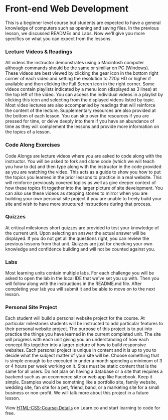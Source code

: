 # Front-end Web Development

This is a beginner level course but students are expected to have a general knowledge of computers such as opening and saving files. In the previous lesson, we discussed READMEs and Labs. Now we'll give you more specifics on what you can expect from the lessons. 

### Lecture Videos & Readings

All videos the instructor demonstrates using a Macintosh computer although commands should be the same or similiar on PC (Windows). These videos are best viewed by clicking the gear icon in the bottom right corner of each video and setting the resolution to 720p HD or higher if available and then clicking the Full Screen icon in the right corner. Some videos contain playlists indicated by a menu icon (displayed as 3 lines) at the top left of the video. You can access the individual videos in a playlist by clicking this icon and selecting from the displayed videos listed by topic.  Most video lectures are also accompanied by readings that will reinforce the content of the lecture. Supplementary resources are also provided at the bottom of each lesson. You can skip over the resources if you are pressed for time, or delve deeply into them if you have an abundance of time as they will complement the lessons and provide more information on the topics of a lesson.

### Code Along Exercises

Code Alongs are lecture videos where you are asked to code along with the instructor. You will be asked to fork and clone code (which we will teach you how to do) and then type along with the instructor in the code provided as you are watching the video. This acts as a guide to show you how to put the topics you learned in the prior lessons to practice in a real website. This will reinforce previously covered topics as well as give deeper context of how these topics fit together into the larger picture of site development. You can also use these videos as stepping stones to mirror when you are building your own personal site project if you are unable to freely build your site and wish to have more structured instructions during that process.

### Quizzes

At critical milestones short quizzes are provided to test your knowledge of the current unit. Upon selecting an answer the actual answer will be displayed. If you do not get all the questions right, you can review the previous lessons from that unit. Quizzes are just for checking your own knowledge and confidence building and will not be counted against you.

### Labs

Most learning units contain multiple labs. For each challenge you will be asked to open the lab in the local IDE that we've set you up with. Then you will follow along with the instructions in the README.md file. After completing your lab you will submit it and be able to move on to the next lesson. 

### Personal Site Project

Each student will build a personal website project for the course. At particular milestones students will be instructed to add particular features to their personal website project. The purpose of this project is to put into practice the things you have learned in the current completed unit. The site will progress with each unit giving you an understanding of how each concept fits together into a larger picture of how to build responsive websites. Each personal project is unique in content and it is up to you to decide what the subject matter of your site will be. Choose something that is simple enough to be executed in under a month spending a minimum of 3 or 4 hours per week working on it. Sites must be static content that is the same for all users. Do not plan on having a database or a site that requires a backend such as an ecommerce site or web app like Facebook. Keep it simple. Examples would be something like a portfolio site, family website, wedding site, fan site for a pet, friend, band, or a marketing site for a small business or non-profit. We will talk more about this project in a future lesson.

<p class='util--hide'>View <a href='https://learn.co/lessons/html-css-course-details'>HTML-CSS-Course-Details</a> on Learn.co and start learning to code for free.</p>
